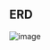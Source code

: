 ## ERD
![image](https://user-images.githubusercontent.com/44967760/133442086-ba05add5-9f6d-4ae8-a78e-162fc47cbba0.png)
